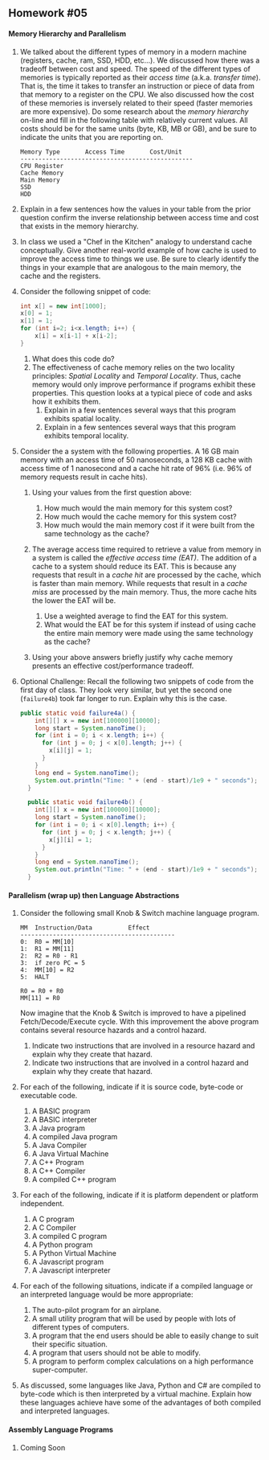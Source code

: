 ## Homework #05

#### Memory Hierarchy and Parallelism

1. We talked about the different types of memory in a modern machine (registers, cache, ram, SSD, HDD, etc...).  We discussed how there was a tradeoff between cost and speed. The speed of the different types of memories is typically reported as their _access time_ (a.k.a. _transfer time_). That is, the time it takes to transfer an instruction or piece of data from that memory to a register on the CPU. We also discussed how the cost of these memories is inversely related to their speed (faster memories are more expensive). Do some research about the _memory hierarchy_ on-line and fill in the following table with relatively current values.  All costs should be for the same units (byte, KB, MB or GB), and be sure to indicate the units that you are reporting on.

   ```
   Memory Type       Access Time       Cost/Unit
   ------------------------------------------------
   CPU Register
   Cache Memory
   Main Memory
   SSD
   HDD
   ```

1. Explain in a few sentences how the values in your table from the prior question confirm the inverse relationship between access time and cost that exists in the memory hierarchy.

1. In class we used a "Chef in the Kitchen" analogy to understand cache  conceptually.  Give another real-world example of how cache is used to improve the access time to things we use.  Be sure to clearly identify the things in your example that are analogous to the main memory, the cache and the registers.

1. Consider the following snippet of code:  
   ```java
   int x[] = new int[1000];
   x[0] = 1;
   x[1] = 1;
   for (int i=2; i<x.length; i++) {
       x[i] = x[i-1] + x[i-2];
   }
   ```
   1. What does this code do?
   1. The effectiveness of cache memory relies on the two locality principles: _Spatial Locality_ and _Temporal Locality_.  Thus, cache memory would only improve performance if programs exhibit these properties.  This question looks at a typical piece of code and asks how it exhibits them.  
      1. Explain in a few sentences several ways that this program exhibits spatial locality.
      1. Explain in a few sentences several ways that this program exhibits temporal locality.

1. Consider the a system with the following properties.  A 16 GB main memory with an access time of 50 nanoseconds, a 128 KB cache with access time of 1 nanosecond and a cache hit rate of 96% (i.e. 96% of memory requests result in cache hits).

   1. Using your values from the first question above:
      1. How much would the main memory for this system cost?
      1. How much would the cache memory for this system cost?
      1. How much would the main memory cost if it were built from the same technology as the cache?

   1. The average access time required to retrieve a value from memory in a system is called the _effective access time (EAT)_.  The addition of a cache to a system should reduce its EAT.  This is because any requests that result in a _cache hit_ are processed by the cache, which is faster than main memory. While requests that result in a _cache miss_ are processed by the main memory. Thus, the more cache hits the lower the EAT will be.  

      1. Use a weighted average to find the EAT for this system.
      1. What would the EAT be for this system if instead of using cache the entire main memory were made using the same technology as the cache?

   1. Using your above answers briefly justify why cache memory presents an effective cost/performance tradeoff.

1. Optional Challenge: Recall the following two snippets of code from the first day of class.  They look very similar, but yet the second one (`failure4b`) took far longer to run.  Explain why this is the case.
   ```java
   public static void failure4a() {
       int[][] x = new int[100000][10000];
       long start = System.nanoTime();
       for (int i = 0; i < x.length; i++) {
         for (int j = 0; j < x[0].length; j++) {
           x[i][j] = 1;
         }
       }
       long end = System.nanoTime();
       System.out.println("Time: " + (end - start)/1e9 + " seconds");
     }

     public static void failure4b() {
       int[][] x = new int[100000][10000];
       long start = System.nanoTime();
       for (int i = 0; i < x[0].length; i++) {
         for (int j = 0; j < x.length; j++) {
           x[j][i] = 1;
         }
       }
       long end = System.nanoTime();
       System.out.println("Time: " + (end - start)/1e9 + " seconds");
     }
     ```

#### Parallelism (wrap up) then Language Abstractions

1. Consider the following small Knob & Switch machine language program.
   ```
   MM  Instruction/Data          Effect
   -------------------------------------------
   0:  R0 = MM[10]
   1:  R1 = MM[11]
   2:  R2 = R0 - R1
   3:  if zero PC = 5
   4:  MM[10] = R2
   5:  HALT

   R0 = R0 + R0
   MM[11] = R0

   ```
   Now imagine that the Knob & Switch is improved to have a pipelined Fetch/Decode/Execute cycle. With this improvement the above program contains several resource hazards and a control hazard.

   1. Indicate two instructions that are involved in a resource hazard and explain why they create that hazard.
   1. Indicate two instructions that are involved in a control hazard and explain why they create that hazard.

1. For each of the following, indicate if it is source code, byte-code or executable code.
   1. A BASIC program
   1. A BASIC interpreter
   1. A Java program
   1. A compiled Java program
   1. A Java Compiler
   1. A Java Virtual Machine
   1. A C++ Program
   1. A C++ Compiler
   1. A compiled C++ program

1. For each of the following, indicate if it is platform dependent or platform independent.
   1. A C program
   1. A C Compiler
   1. A compiled C program
   1. A Python program
   1. A Python Virtual Machine
   1. A Javascript program
   1. A Javascript interpreter

1. For each of the following situations, indicate if a compiled language or an interpreted language would be more appropriate:
   1. The auto-pilot program for an airplane.
   1. A small utility program that will be used by people with lots of different types of computers.
   1. A program that the end users should be able to easily change to suit their specific situation.
   1. A program that users should not be able to modify.
   1. A program to perform complex calculations on a high performance super-computer.

1. As discussed, some languages like Java, Python and C# are compiled to byte-code which is then interpreted by a virtual machine. Explain how these languages achieve have some of the advantages of both compiled and interpreted languages.

#### Assembly Language Programs  

1. Coming Soon

<!--
1. What does the following assembly language program do:
```
LOAD R0 X
NOT R0 R0
ADD R0 R0 1
STORE R0 X
```

1. Experiment with the SHR and SHL commands and describe what they do in terms of the bits of the number and the value of the number.

1. Write assembly lanuage programs the perform each of the tasks below.  You should assemble and test your programs using the Assembler and the Machine.
   1. Simple computation

   1. Do 5-X with X from keyboard
-->
